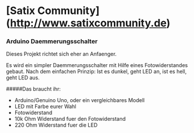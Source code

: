 # [Satix Community] (http://www.satixcommunity.de)

### Arduino Daemmerungsschalter

Dieses Projekt richtet sich eher an Anfaenger.

Es wird ein simpler Daemmerungsschalter mit Hilfe eines Fotowiderstandes gebaut. Nach dem einfachen Prinzip: Ist es dunkel, geht LED an, ist es hell, geht LED aus.

#####Das braucht ihr:
- Arduino/Genuino Uno, oder ein vergleichbares Modell
- LED mit Farbe eurer Wahl
- Fotowiderstand
- 10k Ohm Widerstand fuer den Fotowiderstand
- 220 Ohm Widerstand fuer die LED
